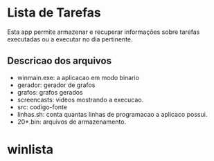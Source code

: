 # Lista de Tarefas

Esta app permite armazenar e recuperar informações sobre tarefas executadas ou a executar no dia pertinente.

## Descricao dos arquivos

* winmain.exe: a aplicacao em modo binario
* gerador: gerador de grafos
* grafos: grafos gerados
* screencasts: videos mostrando a execucao.
* src: codigo-fonte
* linhas.sh: conta quantas linhas de programacao a aplicaco possui.
* 20*.bin: arquivos de armazenamento.
# winlista
